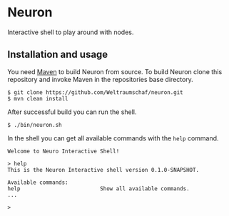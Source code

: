 # Neuron

Interactive shell to play around with nodes.

## Installation and usage

You need [Maven][1] to build Neuron from source. To build Neuron clone this
repository and invoke Maven in the repositories base directory.

    $ git clone https://github.com/Weltraumschaf/neuron.git
    $ mvn clean install

After successful build you can run the shell.

    $ ./bin/neuron.sh

In the shell you can get all available commands with the `help` command.

    Welcome to Neuro Interactive Shell!

    > help
    This is the Neuron Interactive shell version 0.1.0-SNAPSHOT.

    Available commands:
    help                         Show all available commands.
    ...

    >

[1]: http://maven.apache.org/
